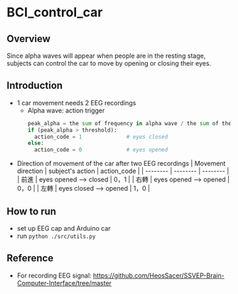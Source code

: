# BCI_control_car
## Overview
Since alpha waves will appear when people are in the resting stage, subjects can control the car to move by opening or closing their eyes.

## Introduction
- 1 car movement needs 2 EEG recordings
  -  Alpha wave: action trigger
      ```Python
      peak_alpha = the sum of frequency in alpha wave / the sum of the frequency in 3-30 Hz  
      if (peak_alpha > threshold): 
        action_code = 1              # eyes closed
      else: 
        action_code = 0              # eyes opened
      ```
- Direction of movement of the car after two EEG recordings
  | Movement direction | subject's action | action_code |
  | -------- | -------- | -------- |
  | 前進     | eyes opened --> closed     | 0，1     |
  | 右轉     | eyes opened --> opened     | 0，0     |
  | 左轉     | eyes closed --> opened     | 1，0     |

## How to run
- set up EEG cap and Arduino car
- run `python ./src/utils.py`

## Reference
- For recording EEG signal: https://github.com/HeosSacer/SSVEP-Brain-Computer-Interface/tree/master
